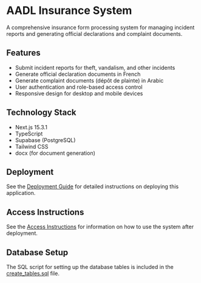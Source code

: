 # AADL Insurance System

A comprehensive insurance form processing system for managing incident reports and generating official declarations and complaint documents.

## Features

- Submit incident reports for theft, vandalism, and other incidents
- Generate official declaration documents in French
- Generate complaint documents (dépôt de plainte) in Arabic
- User authentication and role-based access control
- Responsive design for desktop and mobile devices

## Technology Stack

- Next.js 15.3.1
- TypeScript
- Supabase (PostgreSQL)
- Tailwind CSS
- docx (for document generation)

## Deployment

See the [Deployment Guide](deployment_guide.md) for detailed instructions on deploying this application.

## Access Instructions

See the [Access Instructions](access_instructions.md) for information on how to use the system after deployment.

## Database Setup

The SQL script for setting up the database tables is included in the [create_tables.sql](create_tables.sql) file.
